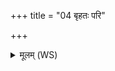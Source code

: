 +++
title = "04 बृहतः परि"

+++
<details><summary>मूलम् (WS)</summary>

बृहतः परि सामानि षष्ठात्पञ्चाधि निर्मिता ।  
बृहद् बृहत्या निर्मितं कुतोधि बृहती मिता ॥ ४ ॥
</details>